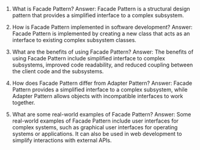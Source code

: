 1. What is Facade Pattern?
Answer: Facade Pattern is a structural design pattern that provides a simplified interface to a complex subsystem.

2. How is Facade Pattern implemented in software development?
Answer: Facade Pattern is implemented by creating a new class that acts as an interface to existing complex subsystem classes.

3. What are the benefits of using Facade Pattern?
Answer: The benefits of using Facade Pattern include simplified interface to complex subsystems, improved code readability, and reduced coupling between the client code and the subsystems.

4. How does Facade Pattern differ from Adapter Pattern?
Answer: Facade Pattern provides a simplified interface to a complex subsystem, while Adapter Pattern allows objects with incompatible interfaces to work together.

5. What are some real-world examples of Facade Pattern?
Answer: Some real-world examples of Facade Pattern include user interfaces for complex systems, such as graphical user interfaces for operating systems or applications. It can also be used in web development to simplify interactions with external APIs.